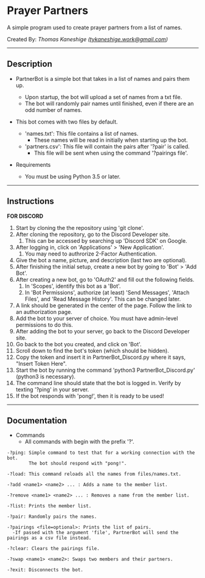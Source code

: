 # Prayer Partners

A simple program used to create prayer partners from a list of names.

Created By: 
*Thomas Kaneshige (tykaneshige.work@gmail.com)*

---

## Description

* PartnerBot is a simple bot that takes in a list of names and pairs them up.
  * Upon startup, the bot will upload a set of names from a txt file.
  * The bot will randomly pair names until finished, even if there are an odd number of names.

* This bot comes with two files by default.
  * 'names.txt': This file contains a list of names. 
    * These names will be read in initially when starting up the bot.
  * 'partners.csv': This file will contain the pairs after '?pair' is called.
    * This file will be sent when using the command '?pairings file'.

* Requirements
  * You must be using Python 3.5 or later.

---

## Instructions

**FOR DISCORD**

1. Start by cloning the the repository using 'git clone'.
2. After cloning the repository, go to the Discord Developer site.
   1. This can be accessed by searching up 'Discord SDK' on Google.
3. After logging in, click on 'Applications' > 'New Application'.
   1. You may need to authrorize 2-Factor Authentication.
4. Give the bot a name, picture, and description (last two are optional).
5. After finishing the initial setup, create a new bot by going to 'Bot' > 'Add Bot'.
6. After creating a new bot, go to 'OAuth2' and fill out the following fields.
   1. In 'Scopes', identify this bot as a 'Bot'.
   2. In 'Bot Permissions', authorize (at least) 'Send Messages', 'Attach Files', and 'Read Message History'. This can be changed later.
7. A link should be generated in the center of the page. Follow the link to an authorization page.
8. Add the bot to your server of choice. You must have admin-level permissions to do this.
9. After adding the bot to your server, go back to the Discord Developer site.
10. Go back to the bot you created, and click on 'Bot'.
11. Scroll down to find the bot's token (which should be hidden).
12. Copy the token and insert it in PartnerBot_Discord.py where it says, "Insert Token Here".
13. Start the bot by running the command 'python3 PartnerBot_Discord.py' (python3 is necessary).
14. The command line should state that the bot is logged in. Verify by texting '?ping' in your server.
15. If the bot responds with 'pong!', then it is ready to be used!

---

## Documentation

* Commands
  * All commands with begin with the prefix '?'.

```
-?ping: Simple command to test that for a working connection with the bot. 
        The bot should respond with "pong!".

-?load: This command reloads all the names from files/names.txt.

-?add <name1> <name2> ... : Adds a name to the member list.

-?remove <name1> <name2> ... : Removes a name from the member list.

-?list: Prints the member list.

-?pair: Randomly pairs the names.

-?pairings <file=optional>: Prints the list of pairs.
  -If passed with the argument 'file', PartnerBot will send the pairings as a csv file instead.

-?clear: Clears the pairings file.

-?swap <name1> <name2>: Swaps two members and their partners.

-?exit: Disconnects the bot.
```
